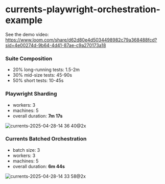 # currents-playwright-orchestration-example

See the demo video: https://www.loom.com/share/d62d80e4d5034498982c79a368488fcd?sid=4e00274d-9b64-4d41-87ae-c9a270173a18

### Suite Composition

- 20% long-running tests: 1.5-2m
- 30% mid-size tests: 45-90s
- 50% short tests: 10-45s


### Playwright Sharding
- workers: 3
- machines: 5
- overall duration: **7m 17s**

![currents-2025-04-28-14 36 40@2x](https://github.com/user-attachments/assets/d9880a27-5c8f-4841-b513-a092932d3937)


### Currents Batched Orchestration
- batch size: 3
- workers: 3
- machines: 5
- overall duration: **6m 44s**

![currents-2025-04-28-14 33 58@2x](https://github.com/user-attachments/assets/8794c0f4-a8dc-4dfd-8c09-283ea5f8b182)
